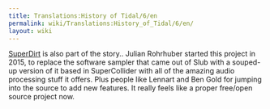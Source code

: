 ```yaml
---
title: Translations:History of Tidal/6/en
permalink: wiki/Translations:History_of_Tidal/6/en/
layout: wiki
---
```


[SuperDirt](https://github.com/musikinformatik/SuperDirt/) is also part
of the story.. Julian Rohrhuber started this project in 2015, to replace
the software sampler that came out of Slub with a souped-up version of
it based in SuperCollider with all of the amazing audio processing stuff
it offers. Plus people like Lennart and Ben Gold for jumping into the
source to add new features. It really feels like a proper free/open
source project now.
